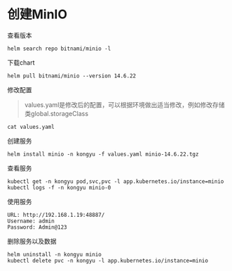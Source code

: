 # 创建MinIO

查看版本

```
helm search repo bitnami/minio -l
```

下载chart

```
helm pull bitnami/minio --version 14.6.22
```

修改配置

> values.yaml是修改后的配置，可以根据环境做出适当修改，例如修改存储类global.storageClass

```
cat values.yaml
```

创建服务

```shell
helm install minio -n kongyu -f values.yaml minio-14.6.22.tgz
```

查看服务

```
kubectl get -n kongyu pod,svc,pvc -l app.kubernetes.io/instance=minio
kubectl logs -f -n kongyu minio-0
```

使用服务

```
URL: http://192.168.1.19:48887/
Username: admin
Password: Admin@123
```

删除服务以及数据

```
helm uninstall -n kongyu minio
kubectl delete pvc -n kongyu -l app.kubernetes.io/instance=minio
```

